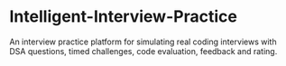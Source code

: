 # Intelligent-Interview-Practice
An interview practice platform for simulating real coding interviews with DSA questions, timed challenges, code evaluation, feedback and rating.
